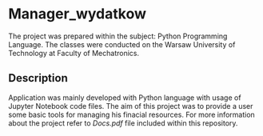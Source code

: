 # Manager_wydatkow
The project was prepared within the subject: Python Programming Language. The classes were conducted on the Warsaw University of Technology at Faculty of Mechatronics.

## Description
Application was mainly developed with Python language with usage of Jupyter Notebook code files.
The aim of this project was to provide a user some basic tools for managing his finacial resources.
For more information about the project refer to <i>Docs.pdf</i> file included within this repository.

